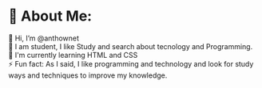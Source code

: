 # 💫 About Me:
👋 Hi, I’m @anthownet<br> 👀  I am student, I like Study and search about tecnology and Programming.<br> 🌱 I'm currently learning HTML and CSS <br>⚡ Fun fact: As I said, I like programming and technology and look for study ways and techniques to improve my knowledge.

